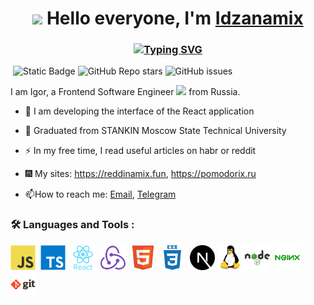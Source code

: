 <h1 align="center">
  <img src="https://github.com/Idzanamix/MirrorReddit/assets/161015715/bc804b37-484c-4921-9faa-05acc33a4178" width="60" />
  Hello everyone, I'm <a href="https://github.com/Idzanamix" target="_blank">Idzanamix</a> 
<h3 align="center">
  <a href="https://git.io/typing-svg">
    <a href="https://git.io/typing-svg"><img src="https://readme-typing-svg.herokuapp.com?font=Fira+Code&duration=3000&pause=1000&color=FFFFFF&random=false&width=435&lines=Frontend+software+engineer" alt="Typing SVG" /></a>
  </a>
</h3>

<img src="https://komarev.com/ghpvc/?username=Idzanamix&style=flat-square&color=blue" alt="" />  ![Static Badge](https://img.shields.io/badge/Idzanamix-Idzanamix-Idzanamix)
![GitHub Repo stars](https://img.shields.io/github/stars/Idzanamix/Idzanamix)
![GitHub issues](https://img.shields.io/github/issues/Idzanamix/Idzanamix)

I am  Igor, a Frontend Software Engineer <img src="https://media.giphy.com/media/WUlplcMpOCEmTGBtBW/giphy.gif" width="30"> from Russia.


- :telescope: I am developing the interface of the React application

- :seedling: Graduated from STANKIN Moscow State Technical University

- :zap: In my free time, I read useful articles on habr or reddit

- 🎆 My sites: https://reddinamix.fun, https://pomodorix.ru

- :mailbox:How to reach me: <a href="mailto:shmellis@yandex.ru">Email</a>, <a href="https://t.me/idzanamix">Telegram</a>

### :hammer_and_wrench: Languages and Tools :

<div>
  <img src="https://github.com/devicons/devicon/blob/master/icons/javascript/javascript-original.svg" title="JavaScript" alt="JavaScript" width="40" height="40"/>&nbsp;
  <img src="https://github.com/devicons/devicon/blob/master/icons/typescript/typescript-original.svg" title="TypeScript" alt="TypeScript" width="40" height="40"/>&nbsp;
  <img src="https://github.com/devicons/devicon/blob/master/icons/react/react-original-wordmark.svg" title="React" alt="React" width="40" height="40"/>&nbsp;
  <img src="https://github.com/devicons/devicon/blob/master/icons/redux/redux-original.svg" title="Redux" alt="Redux " width="40" height="40"/>&nbsp;
  <img src="https://github.com/devicons/devicon/blob/master/icons/html5/html5-original.svg" title="HTML5" alt="HTML" width="40" height="40"/>&nbsp;
  <img src="https://github.com/devicons/devicon/blob/master/icons/css3/css3-plain-wordmark.svg"  title="CSS3" alt="CSS" width="40" height="40"/>&nbsp;
  <img src="https://github.com/devicons/devicon/blob/master/icons/nextjs/nextjs-plain.svg" title="NextJS" **alt="Git" width="40" height="40"/>
  <img src="https://github.com/devicons/devicon/blob/master/icons/linux/linux-original.svg" title="Linux" **alt="Linux" width="40" height="40"/>
  <img src="https://github.com/devicons/devicon/blob/master/icons/nodejs/nodejs-original-wordmark.svg" title="NodeJS" alt="NodeJS" width="40" height="40"/>&nbsp;
  <img src="https://github.com/devicons/devicon/blob/master/icons/nginx/nginx-original.svg" title="Nginx" **alt="Git" width="40" height="40"/>
  <img src="https://github.com/devicons/devicon/blob/master/icons/git/git-original-wordmark.svg" title="Git" **alt="Git" width="40" height="40"/>

  
  

  
  
</div>


